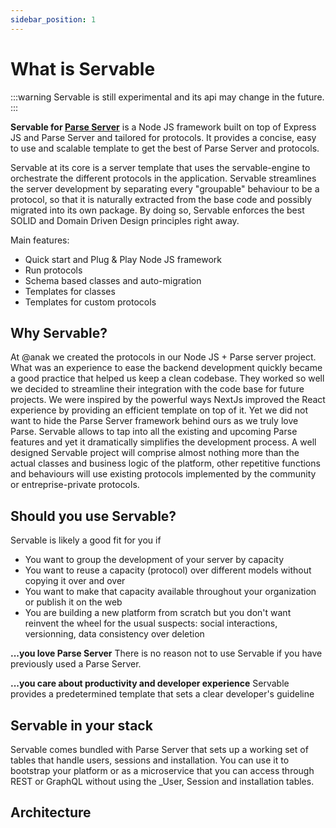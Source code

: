 ```yaml
---
sidebar_position: 1
---
```


# What is Servable 

:::warning
Servable is still experimental and its api may change in the future.
:::

**Servable for [Parse Server](https://docs.parseplatform.org)** is a Node JS framework built on top of Express JS and Parse Server and tailored for protocols. It provides a concise, easy to use and scalable template to get the best of Parse Server and protocols.

Servable at its core is a server template that uses the servable-engine to orchestrate the different protocols in the application. Servable streamlines the server development by separating every "groupable" behaviour to be a protocol, so that it is naturally extracted from the base code and possibly migrated into its own package. By doing so, Servable enforces the best SOLID and Domain Driven Design principles right away.

Main features:
- Quick start and Plug & Play Node JS framework
- Run protocols
- Schema based classes and auto-migration 
- Templates for classes 
- Templates for custom protocols

## Why Servable?
At @anak we created the protocols in our Node JS + Parse server project. What was an experience to ease the backend development quickly became a good practice that helped us keep a clean codebase. They worked so well we decided to streamline their integration with the code base for future projects. We were inspired by the powerful ways NextJs improved the React experience by providing an efficient template on top of it. Yet we did not want to hide the Parse Server framework behind ours as we truly love Parse. Servable allows to tap into all the existing and upcoming Parse features and yet it dramatically simplifies the development process. A well designed Servable project will comprise almost nothing more than the actual classes and business logic of the platform, other repetitive functions and behaviours will use existing protocols implemented by the community or entreprise-private protocols.

## Should you use Servable?
Servable is likely a good fit for you if
- You want to group the development of your server by capacity
- You want to reuse a capacity (protocol) over different models without copying it over and over
- You want to make that capacity available throughout your organization or publish it on the web
- You are building a new platform from scratch but you don't want reinvent the wheel for the usual suspects: social interactions, versionning, data consistency over deletion 

**...you love Parse Server**
There is no reason not to use Servable if you have previously used a Parse Server. 

**...you care about productivity and developer experience**
Servable provides a predetermined template that sets a clear developer's guideline 

## Servable in your stack
Servable comes bundled with Parse Server that sets up a working set of tables that handle users, sessions and installation. You can use it to bootstrap your platform or as a microservice that you can access through REST or GraphQL without using the _User, Session and installation tables.

## Architecture

